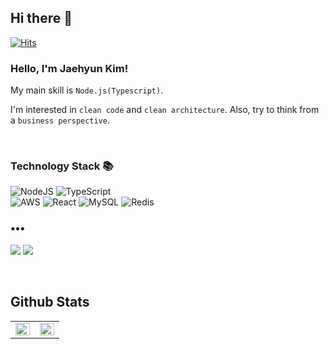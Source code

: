## Hi there 👋
[![Hits](https://hits.seeyoufarm.com/api/count/incr/badge.svg?url=https%3A%2F%2Fgithub.com%2Fjunehay&count_bg=%23378AE9&title_bg=%23555555&icon=&icon_color=%23E7E7E7&title=hits&edge_flat=false)](https://hits.seeyoufarm.com)

### Hello, I'm Jaehyun Kim!

My main skill is `Node.js(Typescript)`.

I'm interested in `clean code` and `clean architecture`. Also, try to think from a `business perspective`.

<br/>

<h3 align="left">Technology Stack 📚</h3>
<p align="left">
  <img alt="NodeJS" src="https://img.shields.io/badge/node.js-%2343853D.svg?style=for-the-badge&logo=node-dot-js&logoColor=white"/>
  <img alt="TypeScript" src="https://img.shields.io/badge/typescript-%23007ACC.svg?style=for-the-badge&logo=typescript&logoColor=white"/>
  <br/>
  <img alt="AWS" src="https://img.shields.io/badge/AWS-%23FF9900.svg?style=flat-square&logo=amazon-aws&logoColor=white"/>
  <img alt="React" src="https://img.shields.io/badge/react-%2320232a.svg?style=flat-square&logo=react&logoColor=%2361DAFB"/>
  <img alt="MySQL" src="https://img.shields.io/badge/mysql-%2300f.svg?style=flat-square&logo=mysql&logoColor=white"/>
  <img alt="Redis" src="https://img.shields.io/badge/redis-%23DD0031.svg?style=flat-square&logo=redis&logoColor=white"/>
</p>

<h3 align="left">•••</h3>

<p align="left">
  <a target="_blank" href="https://nodejay.tistory.com"><img src="https://img.shields.io/badge/Blog-%2312100E.svg?&style=flat-square&logo=dev.to&logoColor=white" /></a>
<a target="_blank" href="mailto:anydev1104@gmail.com?subject=Hello,%20From%20Github"><img src="https://img.shields.io/badge/gmail-%23D14836.svg?&style=flat-square&logo=gmail&logoColor=white" /></a>
</p>

<br/>

## Github Stats  
<table><tr><td valign="top" width="50%">

<img src="https://github-readme-stats.vercel.app/api?username=junehay&show_icons=true&count_private=true&hide_border=true" align="left" style="width: 100%" />

</td><td valign="top" width="50%">

<img src="https://github-readme-stats.vercel.app/api/top-langs/?username=junehay&hide_border=true&layout=compact" align="left" style="width: 100%" />

</td></tr></table>  

<br/> 

<!--
**junehay/junehay** is a ✨ _special_ ✨ repository because its `README.md` (this file) appears on your GitHub profile.

Here are some ideas to get you started:

- 🔭 I’m currently working on ...
- 🌱 I’m currently learning ...
- 👯 I’m looking to collaborate on ...
- 🤔 I’m looking for help with ...
- 💬 Ask me about ...
- 📫 How to reach me: ...
- 😄 Pronouns: ...
- ⚡ Fun fact: ...
-->

